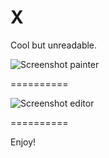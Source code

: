 X
=

Cool but unreadable.

![Screenshot painter](http://i.leetfiles.com/a2efe913.png)

==========

![Screenshot editor](http://i.leetfiles.com/a3f0f24a.png)

==========

Enjoy!
